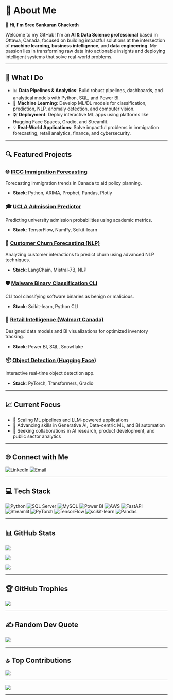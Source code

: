 # 💫 About Me

👋 **Hi, I'm Sree Sankaran Chackoth**

Welcome to my GitHub! I'm an **AI & Data Science professional** based in Ottawa, Canada, focused on building impactful solutions at the intersection of **machine learning**, **business intelligence**, and **data engineering**. My passion lies in transforming raw data into actionable insights and deploying intelligent systems that solve real-world problems.

---

## 🚀 What I Do

- 📊 **Data Pipelines & Analytics**: Build robust pipelines, dashboards, and analytical models with Python, SQL, and Power BI.
- 🤖 **Machine Learning**: Develop ML/DL models for classification, prediction, NLP, anomaly detection, and computer vision.
- 🛠️ **Deployment**: Deploy interactive ML apps using platforms like Hugging Face Spaces, Gradio, and Streamlit.
- 💡 **Real-World Applications**: Solve impactful problems in immigration forecasting, retail analytics, finance, and cybersecurity.

---

## 🔍 Featured Projects

### 🌐 [IRCC Immigration Forecasting](https://github.com/noob-noob1/IRCC_Project)
Forecasting immigration trends in Canada to aid policy planning.
- **Stack**: Python, ARIMA, Prophet, Pandas, Plotly

### 🎓 [UCLA Admission Predictor](https://github.com/just-sree/Neural-Network-Predicting-Chances-of-Admission-at-UCLA-)
Predicting university admission probabilities using academic metrics.
- **Stack**: TensorFlow, NumPy, Scikit-learn

### 💬 [Customer Churn Forecasting (NLP)](https://github.com/just-sree/Customer-Churn-Forecasting-NLP)
Analyzing customer interactions to predict churn using advanced NLP techniques.
- **Stack**: LangChain, Mistral-7B, NLP

### 🛡️ [Malware Binary Classification CLI](https://github.com/just-sree/Malware-Binary-Classifier)
CLI tool classifying software binaries as benign or malicious.
- **Stack**: Scikit-learn, Python CLI

### 🏬 [Retail Intelligence (Walmart Canada)](https://github.com/just-sree/Walmart-DataModel)
Designed data models and BI visualizations for optimized inventory tracking.
- **Stack**: Power BI, SQL, Snowflake

### 📦 [Object Detection (Hugging Face)](https://github.com/just-sree/Object-Detection-using-HF)
Interactive real-time object detection app.
- **Stack**: PyTorch, Transformers, Gradio

---

## 📈 Current Focus

- 🚀 Scaling ML pipelines and LLM-powered applications
- 🧠 Advancing skills in Generative AI, Data-centric ML, and BI automation
- 🤝 Seeking collaborations in AI research, product development, and public sector analytics

---

## 🌐 Connect with Me

[![LinkedIn](https://img.shields.io/badge/LinkedIn-%230077B5.svg?logo=linkedin&logoColor=white)](https://linkedin.com/in/sreesankaranc)
[![Email](https://img.shields.io/badge/Email-D14836?logo=gmail&logoColor=white)](mailto:sreechackoth@gmail.com)

---

## 💻 Tech Stack

![Python](https://img.shields.io/badge/python-3670A0?logo=python&logoColor=ffdd54)
![SQL Server](https://img.shields.io/badge/SQL%20Server-CC2927?logo=microsoft%20sql%20server&logoColor=white)
![MySQL](https://img.shields.io/badge/mysql-4479A1.svg?logo=mysql&logoColor=white)
![Power BI](https://img.shields.io/badge/power_bi-F2C811?logo=powerbi&logoColor=black)
![AWS](https://img.shields.io/badge/AWS-%23FF9900.svg?logo=amazon-aws&logoColor=white)
![FastAPI](https://img.shields.io/badge/FastAPI-005571?logo=fastapi)
![Streamlit](https://img.shields.io/badge/Streamlit-%23FE4B4B.svg?logo=streamlit&logoColor=white)
![PyTorch](https://img.shields.io/badge/PyTorch-%23EE4C2C.svg?logo=PyTorch&logoColor=white)
![TensorFlow](https://img.shields.io/badge/TensorFlow-%23FF6F00.svg?logo=TensorFlow&logoColor=white)
![scikit-learn](https://img.shields.io/badge/scikit--learn-%23F7931E.svg?logo=scikit-learn&logoColor=white)
![Pandas](https://img.shields.io/badge/pandas-%23150458.svg?logo=pandas&logoColor=white)

---

## 📊 GitHub Stats

![](https://github-readme-stats.vercel.app/api?username=just-sree&theme=tokyonight&count_private=false)

![](https://github-readme-streak-stats.herokuapp.com/?user=just-sree&theme=tokyonight)

![](https://github-readme-stats.vercel.app/api/top-langs/?username=just-sree&theme=tokyonight&layout=compact)

---

## 🏆 GitHub Trophies

![](https://github-profile-trophy.vercel.app/?username=just-sree&theme=tokyonight)

---

## ✍️ Random Dev Quote

![](https://quotes-github-readme.vercel.app/api?type=vertical&theme=tokyonight)

---

## 🔝 Top Contributions

![](https://github-contributor-stats.vercel.app/api?username=just-sree&limit=5&theme=dark)

---

[![](https://visitcount.itsvg.in/api?id=just-sree&icon=2&color=4)](https://visitcount.itsvg.in)

---
